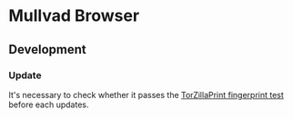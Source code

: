 # Mullvad Browser

## Development

### Update

It's necessary to check whether it passes the [TorZillaPrint fingerprint test](https://arkenfox.github.io/TZP/tzp.html) before each updates.
